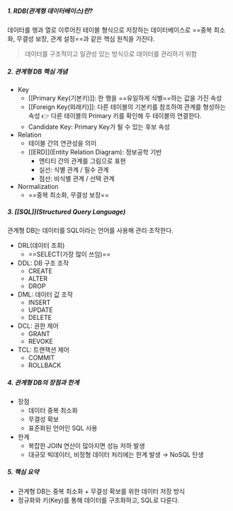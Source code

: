 ##### 1. RDB(관계형 데이터베이스)란?
데이터를 행과 열로 이루어진 테이블 형식으로 저장하는 데이터베이스로 ==중복 최소화, 무결성 보장, 관계 설정==과 같은 핵심 원칙을 가진다.

>데이터를 구조적이고 일관성 있는 방식으로 데이터를 관리하기 위함

##### 2. 관계형 DB 핵심 개념
- Key
	- [[Primary Key(기본키)]]: 한 행을 ==유일하게 식별==하는 값을 가진 속성
	- [[Foreign Key(외래키)]]: 다른 테이블의 기본키를 참조하여 관계를 형성하는 속성
		👉 다른 테이블의 Primary 키를 확인해 두 테이블의 연결한다.
	- Candidate Key: Primary Key가 될 수 있는 후보 속성 
- Relation
	- 테이블 간의 연관성을 의미
	- [[ERD]](Entity Relation Diagram): 정보공학 기반
		- 엔티티 간의 관계를 그림으로 표현
		- 실선: 식별 관계 / 필수 관계
		- 점선: 비식별 관계 / 선택 관계
- Normalization
	- ==중복 최소화, 무결성 보장==

##### 3. [[SQL]](Structured Query Language)
관계형 DB는 데이터를 SQL이라는 언어를 사용해 관리·조작한다.
- DRL(데이터 조회)
	- ==SELECT(가장 많이 쓰임)==
- DDL: DB 구조 조작
	- CREATE
	- ALTER
	- DROP
- DML: 데이터 값 조작
	- INSERT
	- UPDATE
	- DELETE
- DCL: 권한 제어
	- GRANT
	- REVOKE
- TCL: 트랜잭션 제어
	- COMMIT
	- ROLLBACK

##### 4. 관계형 DB의 장점과 한계
- 장점
	- 데이터 중복 최소화
	- 무결성 확보
	- 표준화된 언어인 SQL 사용
- 한계
	- 복잡한 JOIN 연산이 많아지면 성능 저하 발생
	- 대규모 빅데이터, 비정형 데이터 처리에는 한계 발생 → NoSQL 탄생

##### 5. 핵심 요약
- 관계형 DB는 중복 최소화 + 무결성 확보를 위한 데이터 저장 방식
- 정규화와 키(Key)를 통해 데이터를 구조화하고, SQL로 다룬다.